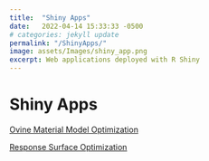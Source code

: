 ```yaml
---
title:  "Shiny Apps"
date:   2022-04-14 15:33:33 -0500
# categories: jekyll update
permalink: "/ShinyApps/"
image: assets/Images/shiny_app.png
excerpt: Web applications deployed with R Shiny
---
```


# Shiny Apps
[Ovine Material Model Optimization](https://inglis-lu-orthomech.shinyapps.io/Mtl_Opt_Vis/)

[Response Surface Optimization](https://inglis-lu-orthomech.shinyapps.io/Resp_Surf_Opt/)
